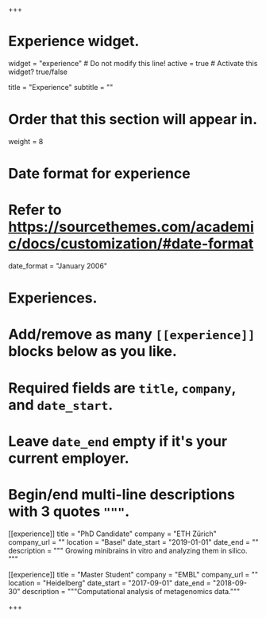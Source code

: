 +++
# Experience widget.
widget = "experience"  # Do not modify this line!
active = true  # Activate this widget? true/false

title = "Experience"
subtitle = ""

# Order that this section will appear in.
weight = 8

# Date format for experience
#   Refer to https://sourcethemes.com/academic/docs/customization/#date-format
date_format = "January 2006"

# Experiences.
#   Add/remove as many `[[experience]]` blocks below as you like.
#   Required fields are `title`, `company`, and `date_start`.
#   Leave `date_end` empty if it's your current employer.
#   Begin/end multi-line descriptions with 3 quotes `"""`.
[[experience]]
  title = "PhD Candidate"
  company = "ETH Zürich"
  company_url = ""
  location = "Basel"
  date_start = "2019-01-01"
  date_end = ""
  description = """
  Growing minibrains in vitro and analyzing them in silico.
  """

[[experience]]
  title = "Master Student"
  company = "EMBL"
  company_url = ""
  location = "Heidelberg"
  date_start = "2017-09-01"
  date_end = "2018-09-30"
  description = """Computational analysis of metagenomics data."""

+++
